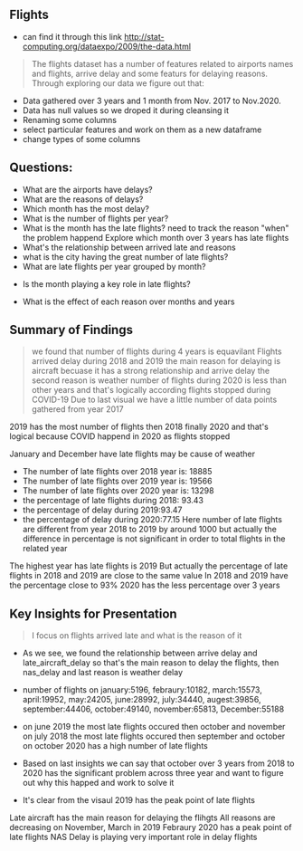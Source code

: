 ## Flights 
* can find it through this link http://stat-computing.org/dataexpo/2009/the-data.html

> The flights dataset has a number of features related to airports names and flights, arrive delay and some featurs for delaying reasons.
> Through exploring our data we figure out that:
 * Data gathered over 3 years and 1 month from Nov. 2017 to Nov.2020.
 * Data has null values so we droped it during cleansing it
 * Renaming some columns
 * select particular features and work on them as a new dataframe
 * change types of some columns

## Questions: 
* What are the airports have delays?
* What are the reasons of delays?
* Which month has the most delay?
* What is the number of flights per year?
* What is the month has the late flights? need to track the reason "when" the problem happend
Explore which month over 3 years has late flights
* What's the relationship between arrived late and reasons
* what is the city having the great number of late flights?
* What are late flights per year grouped by month?
- Is the month playing a key role in late flights?
* What is the effect of each reason over months and years


## Summary of Findings

> we found that number of flights during 4 years is equavilant 
> Flights arrived delay during 2018 and 2019 
> the main reason for delaying is aircraft becuase it has a strong relationship and arrive delay
> the second reason is weather
> number of flights during 2020 is less than other years and that's logically according flights stopped during COVID-19
> Due to last visual we have a little number of data points gathered from year 2017

2019 has the most number of flights
then 2018
finally 2020 and that's logical because COVID happend in 2020 as flights stopped

January and December have late flights may be cause of weather


- The number of late flights over 2018 year is: 18885
- The number of late flights over 2019 year is: 19566
- The number of late flights over 2020 year is: 13298
- the percentage of late flights during 2018: 93.43 
- the percentage of delay during 2019:93.47 
- the percentage of delay during 2020:77.15
Here number of late flights are different from year 2018 to 2019 by around 1000 but actually the difference in percentage is not significant in order to total flights in the related year

The highest year has late flights is 2019
But actually the percentage of late flights in 2018 and 2019 are close to the same value
In 2018 and 2019 have the percentage close to 93%
2020 has the less percentage over 3 years



## Key Insights for Presentation

> I focus on flights arrived late and what is the reason of it
* As we see, we found the relationship between arrive delay and late_aircraft_delay so that's the main reason to delay the flights, then nas_delay and last reason is weather delay
* number of flights on january:5196, febraury:10182, march:15573, april:19952, may:24205, june:28992, july:34440, augest:39856, september:44406, october:49140, november:65813, December:55188

* on june 2019 the most late flights occured then october and november on july 2018 the most late flights occured then september and october on october 2020 has a high number of late flights

* Based on last insights we can say that october over 3 years from 2018 to 2020 has the significant problem across three year and want to figure out why this happed and work to solve it

* It's clear from the visaul 2019 has the peak point of late flights

Late aircraft has the main reason for delaying the flihgts
All reasons are decreasing on November, March in 2019
Febraury 2020 has a peak point of late flights
NAS Delay is playing very important role in delay flights
